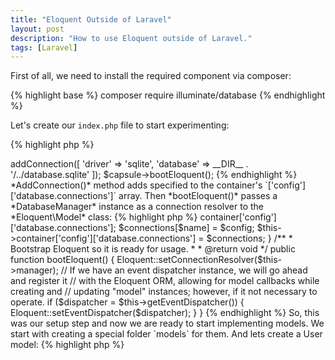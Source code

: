 ```yaml
---
title: "Eloquent Outside of Laravel"
layout: post
description: "How to use Eloquent outside of Laravel."
tags: [Laravel]
---
```


First of all, we need to install the required component via composer:

{% highlight base %}
composer require illuminate/database
{% endhighlight %}

Let's create our `index.php` file to start experimenting:

{% highlight php %}
<?php

require 'vendor/autoload.php'

use Illuminate\Database\Capsule\Manager as Capsule;

$capsule = new Capsule();
{% endhighlight %}

*Capsule* class is a sort of helper to work with a database. It uses Laravel's Container inside to manage connections and to create a *DatabaseManager* object. 

The next step is to add a connection with the specified settings (driver, login, password):

{% highlight php %}
<?php
// index.php
$capsule->addConnection([
    'driver' => 'sqlite',
    'database' => __DIR__ . '/../database.sqlite'
]);

$capsule->bootEloquent();
{% endhighlight %}

*AddConnection()* method adds specified to the container's `['config']['database.connections']` array. Then *bootEloquent()* passes a *DatabaseManager* instance as a connection resolver to the *Eloquent\Model* class:

{% highlight php %}
<?php 
// Illuminate\Database\Capsule\Manager.php

/**
 * Register a connection with the manager.
 *
 * @param  array   $config
 * @param  string  $name
 * @return void
 */
public function addConnection(array $config, $name = 'default')
{
    $connections = $this->container['config']['database.connections'];

    $connections[$name] = $config;

    $this->container['config']['database.connections'] = $connections;
}

/**
 * Bootstrap Eloquent so it is ready for usage.
 *
 * @return void
 */
public function bootEloquent()
{
    Eloquent::setConnectionResolver($this->manager);

    // If we have an event dispatcher instance, we will go ahead and register it
    // with the Eloquent ORM, allowing for model callbacks while creating and
    // updating "model" instances; however, if it not necessary to operate.
    if ($dispatcher = $this->getEventDispatcher()) {
        Eloquent::setEventDispatcher($dispatcher);
    }
}

{% endhighlight %}

So, this was our setup step and now we are ready to start implementing models. We start with creating a special folder `models` for them. And lets create a User model:

{% highlight php %}
<?php

use Illuminate\Database\Eloquent\Model as Eloquent;

class User extends Eloquent
{
    protected $fillable = [
        'first_name',
        'last_name',
        'email'
    ];
}
{% endhighlight %}

And that is all! Now we can create and use Eloquent models in our application. The only required steps are:

1. Create a capsule manager and add a connection to it.
2. Boot eloquent on the capsule manager.
3. Create and use Eloquent models by extending *Eloquent\Model* class.
